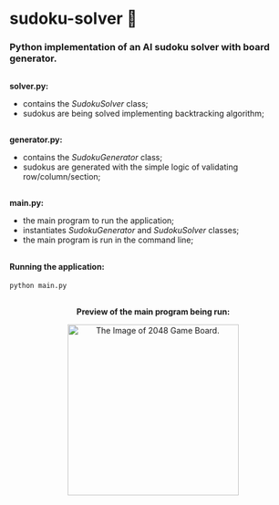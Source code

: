 # sudoku-solver 🧠

### Python implementation of an AI sudoku solver with board generator.

##

<b>solver.py:</b>
- contains the <i>SudokuSolver</i> class;
- sudokus are being solved implementing backtracking algorithm;

##

<b>generator.py:</b>
- contains the <i>SudokuGenerator</i> class;
- sudokus are generated with the simple logic of validating row/column/section;

##

<b>main.py:</b>
- the main program to run the application;
- instantiates <i>SudokuGenerator</i> and <i>SudokuSolver</i> classes;
- the main program is run in the command line;

##

#### Running the application:

```
python main.py
```

##

<p align="center">
  <b>Preview of the main program being run:</b>
</p>


<p align="center">
  <img src="images/board_ex.png" width="300" alt="The Image of 2048 Game Board."/>
</p>
